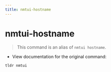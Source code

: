```yaml
---
title: nmtui-hostname
---
```

# nmtui-hostname

> This command is an alias of `nmtui hostname`.

- View documentation for the original command:

`tldr nmtui`
